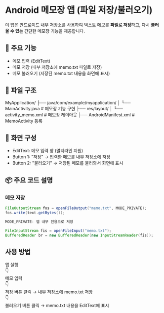# Android 메모장 앱 (파일 저장/불러오기)

이 앱은 안드로이드 내부 저장소를 사용하여 텍스트 메모를 **파일로 저장**하고, 다시 **불러올 수 있는** 간단한 메모장 기능을 제공합니다.

## 📱 주요 기능

- 메모 입력 (EditText)
- 메모 저장 (내부 저장소에 memo.txt 파일로 저장)
- 메모 불러오기 (저장된 memo.txt 내용을 화면에 표시)

## 📂 파일 구조

MyApplication/
├── java/com/example/myapplication/
│ └── MainActivity.java # 메모장 기능 구현
├── res/layout/
│ └── activity_memo.xml # 메모장 레이아웃
├── AndroidManifest.xml # MemoActivity 등록

## 📸 화면 구성

- EditText: 메모 입력 창 (멀티라인 지원)
- Button 1: "저장" → 입력한 메모를 내부 저장소에 저장
- Button 2: "불러오기" → 저장된 메모를 불러와서 화면에 표시

## 📦 주요 코드 설명

### 메모 저장

```java
FileOutputStream fos = openFileOutput("memo.txt", MODE_PRIVATE);
fos.write(text.getBytes());

MODE_PRIVATE: 앱 내부 전용으로 저장

FileInputStream fis = openFileInput("memo.txt");
BufferedReader br = new BufferedReader(new InputStreamReader(fis));
```

## 사용 방법

앱 실행 <br>
👇 <br>
메모 입력 <br>
👇 <br>
저장 버튼 클릭 → 내부 저장소에 memo.txt 저장 <br>
👇 <br>
불러오기 버튼 클릭 → memo.txt 내용을 EditText에 표시 <br>

